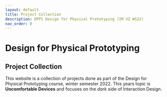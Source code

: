```yaml
---
layout: default
title: Project Collection
description: DPP1 Design for Physical Prototyping (IM VZ WS22)
nav_order: 0
---
```


# Design for Physical Prototyping

## Project Collection

This website is a collection of projects done as part of the Design for Physical Prototyping course, winter semester 2022.
This years topic is **Uncomfortable Devices** and focuses on the *dark* side of Interaction Design.

